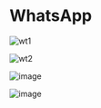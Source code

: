 # WhatsApp
![wt1](https://github.com/RajshreeRajoliya/WhatsApp/assets/113670900/e2fb00c5-0403-4469-b556-6027dd097ddb)

![wt2](https://github.com/RajshreeRajoliya/WhatsApp/assets/113670900/a2ad7a82-0019-49f3-90ab-99b99814ee21)

![image](https://github.com/RajshreeRajoliya/WhatsApp/assets/113670900/479905da-06cf-4589-96e3-0195285fb872)

![image](https://github.com/RajshreeRajoliya/WhatsApp/assets/113670900/f29cba52-11fd-4197-b636-66216c800c57)


